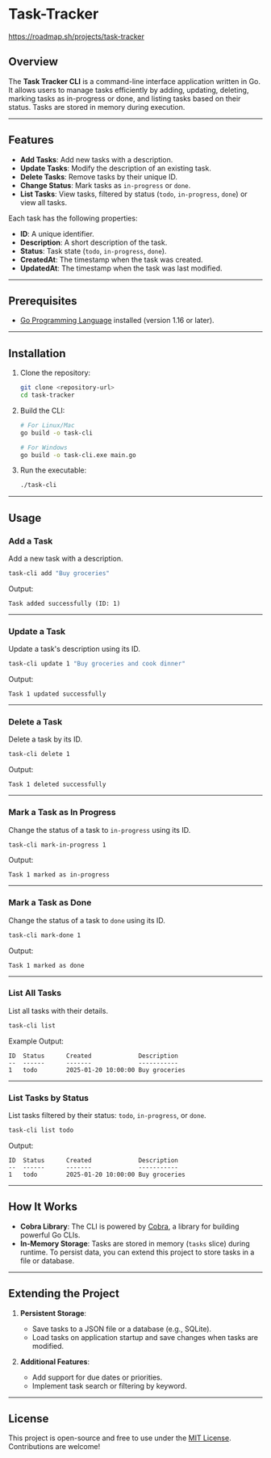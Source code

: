 # Task-Tracker

https://roadmap.sh/projects/task-tracker

## Overview

The **Task Tracker CLI** is a command-line interface application written in Go. It allows users to manage tasks efficiently by adding, updating, deleting, marking tasks as in-progress or done, and listing tasks based on their status. Tasks are stored in memory during execution.

---

## Features

- **Add Tasks**: Add new tasks with a description.
- **Update Tasks**: Modify the description of an existing task.
- **Delete Tasks**: Remove tasks by their unique ID.
- **Change Status**: Mark tasks as `in-progress` or `done`.
- **List Tasks**: View tasks, filtered by status (`todo`, `in-progress`, `done`) or view all tasks.

Each task has the following properties:
- **ID**: A unique identifier.
- **Description**: A short description of the task.
- **Status**: Task state (`todo`, `in-progress`, `done`).
- **CreatedAt**: The timestamp when the task was created.
- **UpdatedAt**: The timestamp when the task was last modified.

---

## Prerequisites

- [Go Programming Language](https://golang.org/) installed (version 1.16 or later).

---

## Installation

1. Clone the repository:
   ```bash
   git clone <repository-url>
   cd task-tracker
   ```

2. Build the CLI:
   ```bash
   # For Linux/Mac
   go build -o task-cli

   # For Windows
   go build -o task-cli.exe main.go
   ```



3. Run the executable:
   ```bash
   ./task-cli
   ```

---

## Usage

### Add a Task
Add a new task with a description.
```bash
task-cli add "Buy groceries"
```
Output:
```
Task added successfully (ID: 1)
```

---

### Update a Task
Update a task's description using its ID.
```bash
task-cli update 1 "Buy groceries and cook dinner"
```
Output:
```
Task 1 updated successfully
```

---

### Delete a Task
Delete a task by its ID.
```bash
task-cli delete 1
```
Output:
```
Task 1 deleted successfully
```

---

### Mark a Task as In Progress
Change the status of a task to `in-progress` using its ID.
```bash
task-cli mark-in-progress 1
```
Output:
```
Task 1 marked as in-progress
```

---

### Mark a Task as Done
Change the status of a task to `done` using its ID.
```bash
task-cli mark-done 1
```
Output:
```
Task 1 marked as done
```

---

### List All Tasks
List all tasks with their details.
```bash
task-cli list
```
Example Output:
```
ID	Status		Created				Description
--	------		-------				-----------
1	todo		2025-01-20 10:00:00	Buy groceries
```

---

### List Tasks by Status
List tasks filtered by their status: `todo`, `in-progress`, or `done`.

```bash
task-cli list todo
```
Output:
```
ID	Status		Created				Description
--	------		-------				-----------
1	todo		2025-01-20 10:00:00	Buy groceries
```

---

## How It Works

- **Cobra Library**: The CLI is powered by [Cobra](https://github.com/spf13/cobra), a library for building powerful Go CLIs.
- **In-Memory Storage**: Tasks are stored in memory (`tasks` slice) during runtime. To persist data, you can extend this project to store tasks in a file or database.

---

## Extending the Project

1. **Persistent Storage**:
   - Save tasks to a JSON file or a database (e.g., SQLite).
   - Load tasks on application startup and save changes when tasks are modified.

2. **Additional Features**:
   - Add support for due dates or priorities.
   - Implement task search or filtering by keyword.

---

## License

This project is open-source and free to use under the [MIT License](LICENSE). Contributions are welcome!
